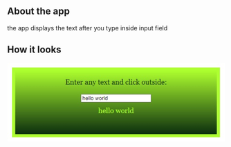 ## About the app

the app displays the text after you type inside input field

## How it looks

![alt text](image.jpg)
